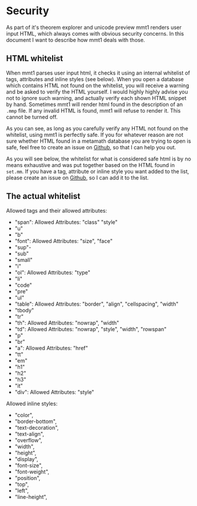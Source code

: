 # Security

As part of it's theorem explorer and unicode preview mmt1 renders user input HTML, which always comes with obvious security concerns. In this document I want to describe how mmt1 deals with those.

## HTML whitelist

When mmt1 parses user input html, it checks it using an internal whitelist of tags, attributes and inline styles (see below). When you open a database which contains HTML not found on the whitelist, you will receive a warning and be asked to verify the HTML yourself. I would highly highly advise you not to ignore such warning, and actually verify each shown HTML snippet by hand. Sometimes mmt1 will render html found in the description of an `.mmp` file. If any invalid HTML is found, mmt1 will refuse to render it. This cannot be turned off.

As you can see, as long as you carefully verify any HTML not found on the whitelist, using mmt1 is perfectly safe. If you for whatever reason are not sure whether HTML found in a metamath database you are trying to open is safe, feel free to create an issue on [Github](https://github.com/marloBruder/mmt1), so that I can help you out.

As you will see below, the whitelist for what is considered safe html is by no means exhaustive and was put together based on the HTML found in `set.mm`. If you have a tag, attribute or inline style you want added to the list, please create an issue on [Github](https://github.com/marloBruder/mmt1), so I can add it to the list.

## The actual whitelist

Allowed tags and their allowed attributes:

- "span": Allowed Attributes: "class" "style"
- "u"
- "b"
- "font": Allowed Attributes: "size", "face"
- "sup"-
- "sub"
- "small"
- "i"
- "ol": Allowed Attributes: "type"
- "li"
- "code"
- "pre"
- "ul"
- "table": Allowed Attributes: "border", "align", "cellspacing", "width"
- "tbody"
- "tr"
- "th": Allowed Attributes: "nowrap", "width"
- "td": Allowed Attributes: "nowrap", "style", "width", "rowspan"
- "p"
- "br"
- "a": Allowed Attributes: "href"
- "tt"
- "em"
- "h1"
- "h2"
- "h3"
- "it"
- "div": Allowed Attributes: "style"

Allowed inline styles:

- "color",
- "border-bottom",
- "text-decoration",
- "text-align",
- "overflow",
- "width",
- "height",
- "display",
- "font-size",
- "font-weight",
- "position",
- "top",
- "left",
- "line-height",

